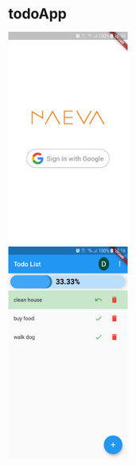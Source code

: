 # todoApp


<img src="https://github.com/95danlos/todoApp/blob/master/screenshots/Screenshot_20191128-165654.png" width="240">
<br /> 

<img src="https://github.com/95danlos/todoApp/blob/master/screenshots/Screenshot_20191128-171633.png" width="240">
<br /> 
